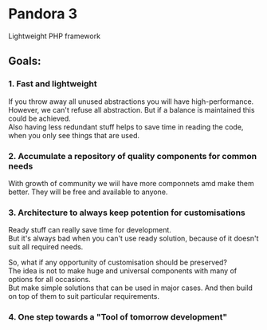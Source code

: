 # Pandora 3
Lightweight PHP framework

## Goals:

### 1. Fast and lightweight
If you throw away all unused abstractions you will have high-performance. However, we can't refuse all abstraction. But if a balance is maintained this could be achieved.  
Also having less redundant stuff helps to save time in reading the code, when you only see things that are used.

### 2. Accumulate a repository of quality components for common needs
With growth of community we wiil have more componnets amd make them better.
They will be free and available to anyone.

### 3. Architecture to always keep potention for customisations
Ready stuff can really save time for development.  
But it's always bad when you can't use ready solution, because of it doesn't suit all required needs.

So, what if any opportunity of customisation should be preserved?  
The idea is not to make huge and universal components with many of options for all occasions.  
But make simple solutions that can be used in major cases. And then build on top of them to suit particular requirements.

### 4. One step towards a "Tool of tomorrow development"
